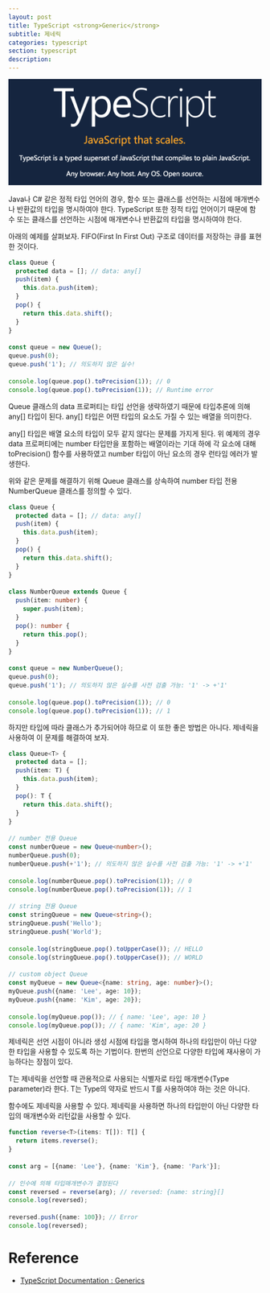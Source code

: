 ```yaml
---
layout: post
title: TypeScript <strong>Generic</strong>
subtitle: 제네릭
categories: typescript
section: typescript
description:
---
```


![typescript Logo](/img/typescript-logo.png)

Java나 C# 같은 정적 타입 언어의 경우, 함수 또는 클래스를 선언하는 시점에 매개변수나 반환값의 타입을 명시하여야 한다. TypeScript 또한 정적 타입 언어이기 때문에 함수 또는 클래스를 선언하는 시점에 매개변수나 반환값의 타입을 명시하여야 한다.

아래의 예제를 살펴보자. FIFO(First In First Out) 구조로 데이터를 저장하는 큐를 표현한 것이다.

```typescript
class Queue {
  protected data = []; // data: any[]
  push(item) {
    this.data.push(item);
  }
  pop() {
    return this.data.shift();
  }
}

const queue = new Queue();
queue.push(0);
queue.push('1'); // 의도하지 않은 실수!

console.log(queue.pop().toPrecision(1)); // 0
console.log(queue.pop().toPrecision(1)); // Runtime error
```

Queue 클래스의 data 프로퍼티는 타입 선언을 생략하였기 때문에 타입추론에 의해 any[] 타입이 된다. any[] 타입은 어떤 타입의 요소도 가질 수 있는 배열을 의미한다.

any[] 타입은 배열 요소의 타입이 모두 같지 않다는 문제를 가지게 된다. 위 예제의 경우 data 프로퍼티에는 number 타입만을 포함하는 배열이라는 기대 하에 각 요소에 대해 toPrecision() 함수를 사용하였고 number 타입이 아닌 요소의 경우 런타임 에러가 발생한다.

위와 같은 문제를 해결하기 위해 Queue 클래스를 상속하여 number 타입 전용 NumberQueue 클래스를 정의할 수 있다. 

```typescript
class Queue {
  protected data = []; // data: any[]
  push(item) {
    this.data.push(item);
  }
  pop() {
    return this.data.shift();
  }
}

class NumberQueue extends Queue {
  push(item: number) {
    super.push(item);
  }
  pop(): number {
    return this.pop();
  }
}

const queue = new NumberQueue();
queue.push(0);
queue.push('1'); // 의도하지 않은 실수를 사전 검출 가능: '1' -> +'1'

console.log(queue.pop().toPrecision(1)); // 0
console.log(queue.pop().toPrecision(1)); // 1
```

하지만 타입에 따라 클래스가 추가되어야 하므로 이 또한 좋은 방법은 아니다. 제네릭을 사용하여 이 문제를 해결하여 보자.

```typescript
class Queue<T> {
  protected data = [];
  push(item: T) {
    this.data.push(item);
  }
  pop(): T {
    return this.data.shift();
  }
}

// number 전용 Queue
const numberQueue = new Queue<number>();
numberQueue.push(0);
numberQueue.push(+'1'); // 의도하지 않은 실수를 사전 검출 가능: '1' -> +'1'

console.log(numberQueue.pop().toPrecision(1)); // 0
console.log(numberQueue.pop().toPrecision(1)); // 1

// string 전용 Queue
const stringQueue = new Queue<string>();
stringQueue.push('Hello');
stringQueue.push('World');

console.log(stringQueue.pop().toUpperCase()); // HELLO
console.log(stringQueue.pop().toUpperCase()); // WORLD

// custom object Queue
const myQueue = new Queue<{name: string, age: number}>();
myQueue.push({name: 'Lee', age: 10});
myQueue.push({name: 'Kim', age: 20});

console.log(myQueue.pop()); // { name: 'Lee', age: 10 }
console.log(myQueue.pop()); // { name: 'Kim', age: 20 }
```

제네릭은 선언 시점이 아니라 생성 시점에 타입을 명시하여 하나의 타입만이 아닌 다양한 타입을 사용할 수 있도록 하는 기법이다. 한번의 선언으로 다양한 타입에 재사용이 가능하다는 장점이 있다.

T는 제네릭을 선언할 때 관용적으로 사용되는 식별자로 타입 매개변수(Type parameter)라 한다. T는 Type의 약자로 반드시 T를 사용하여야 하는 것은 아니다. 

함수에도 제네릭을 사용할 수 있다. 제네릭을 사용하면 하나의 타입만이 아닌 다양한 타입의 매개변수와 리턴값을 사용할 수 있다.

```typescript
function reverse<T>(items: T[]): T[] {
  return items.reverse();
}

const arg = [{name: 'Lee'}, {name: 'Kim'}, {name: 'Park'}];

// 인수에 의해 타입매개변수가 결정된다 
const reversed = reverse(arg); // reversed: {name: string}[] 
console.log(reversed);

reversed.push({name: 100}); // Error
console.log(reversed);
```

# Reference

* [TypeScript Documentation : Generics](https://www.typescriptlang.org/docs/handbook/generics.html)
